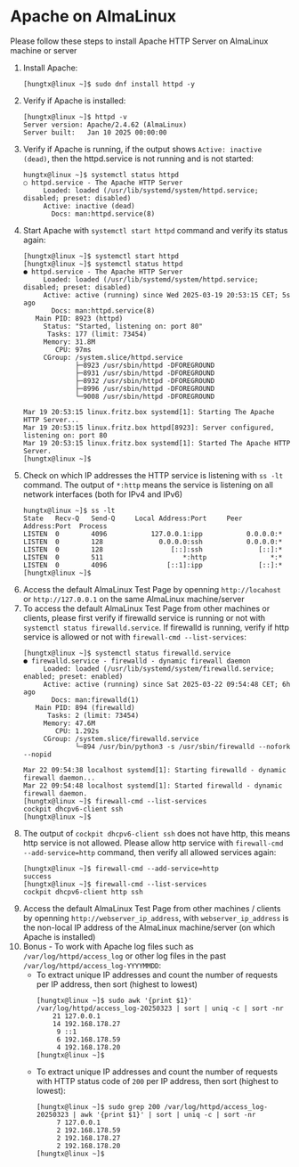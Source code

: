 # Apache on AlmaLinux

Please follow these steps to install Apache HTTP Server on AlmaLinux machine or server

1. Install Apache:
     ```
     [hungtx@linux ~]$ sudo dnf install httpd -y
     ```
2. Verify if Apache is installed:
     ```
     [hungtx@linux ~]$ httpd -v
     Server version: Apache/2.4.62 (AlmaLinux)
     Server built:   Jan 10 2025 00:00:00
     ```
3. Verify if Apache is running, if the output shows `Active: inactive (dead)`, then the httpd.service is not running and is not started:
     ```
     hungtx@linux ~]$ systemctl status httpd
     ○ httpd.service - The Apache HTTP Server
          Loaded: loaded (/usr/lib/systemd/system/httpd.service; disabled; preset: disabled)
          Active: inactive (dead)
            Docs: man:httpd.service(8)
     ```
4. Start Apache with `systemctl start httpd` command and verify its status again:
     ```
     [hungtx@linux ~]$ systemctl start httpd
     [hungtx@linux ~]$ systemctl status httpd
     ● httpd.service - The Apache HTTP Server
          Loaded: loaded (/usr/lib/systemd/system/httpd.service; disabled; preset: disabled)
          Active: active (running) since Wed 2025-03-19 20:53:15 CET; 5s ago
            Docs: man:httpd.service(8)
        Main PID: 8923 (httpd)
          Status: "Started, listening on: port 80"
           Tasks: 177 (limit: 73454)
          Memory: 31.8M
             CPU: 97ms
          CGroup: /system.slice/httpd.service
                  ├─8923 /usr/sbin/httpd -DFOREGROUND
                  ├─8931 /usr/sbin/httpd -DFOREGROUND
                  ├─8932 /usr/sbin/httpd -DFOREGROUND
                  ├─8996 /usr/sbin/httpd -DFOREGROUND
                  └─9008 /usr/sbin/httpd -DFOREGROUND
     
     Mar 19 20:53:15 linux.fritz.box systemd[1]: Starting The Apache HTTP Server...
     Mar 19 20:53:15 linux.fritz.box httpd[8923]: Server configured, listening on: port 80
     Mar 19 20:53:15 linux.fritz.box systemd[1]: Started The Apache HTTP Server.
     [hungtx@linux ~]$
     ```
5. Check on which IP addresses the HTTP service is listening with `ss -lt` command.
   The output of `*:http` means the service is listening on all network interfaces (both for IPv4 and IPv6)
     ```
     hungtx@linux ~]$ ss -lt
     State   Recv-Q   Send-Q     Local Address:Port     Peer Address:Port  Process  
     LISTEN  0        4096           127.0.0.1:ipp           0.0.0.0:*              
     LISTEN  0        128              0.0.0.0:ssh           0.0.0.0:*              
     LISTEN  0        128                 [::]:ssh              [::]:*              
     LISTEN  0        511                    *:http                *:*              
     LISTEN  0        4096               [::1]:ipp              [::]:*              
     [hungtx@linux ~]$ 
     ```
6. Access the default AlmaLinux Test Page by openning `http://locahost` or `http://127.0.0.1` on the same AlmaLinux machine/server
7. To access the default AlmaLinux Test Page from other machines or clients, please first verify if firewalld service is running or not with `systemctl status firewalld.service`. If firewalld is running, verify if http service is allowed or not with `firewall-cmd --list-services`:
     ```
     [hungtx@linux ~]$ systemctl status firewalld.service 
     ● firewalld.service - firewalld - dynamic firewall daemon
          Loaded: loaded (/usr/lib/systemd/system/firewalld.service; enabled; preset: enabled)
          Active: active (running) since Sat 2025-03-22 09:54:48 CET; 6h ago
            Docs: man:firewalld(1)
        Main PID: 894 (firewalld)
           Tasks: 2 (limit: 73454)
          Memory: 47.6M
             CPU: 1.292s
          CGroup: /system.slice/firewalld.service
                  └─894 /usr/bin/python3 -s /usr/sbin/firewalld --nofork --nopid
     
     Mar 22 09:54:38 localhost systemd[1]: Starting firewalld - dynamic firewall daemon...
     Mar 22 09:54:48 localhost systemd[1]: Started firewalld - dynamic firewall daemon.
     [hungtx@linux ~]$ firewall-cmd --list-services 
     cockpit dhcpv6-client ssh
     [hungtx@linux ~]$
     ```
8. The output of `cockpit dhcpv6-client ssh` does not have http, this means http service is not allowed. Please allow http service with `firewall-cmd --add-service=http` command, then verify all allowed services again:
     ```
     [hungtx@linux ~]$ firewall-cmd --add-service=http
     success
     [hungtx@linux ~]$ firewall-cmd --list-services 
     cockpit dhcpv6-client http ssh
     ```
9. Access the default AlmaLinux Test Page from other machines / clients by openning `http://webserver_ip_address`, with `webserver_ip_address` is the non-local IP address of the AlmaLinux machine/server (on which Apache is installed)
10. Bonus - To work with Apache log files such as `/var/log/httpd/access_log` or other log files in the past `/var/log/httpd/access_log-YYYYMMDD`:
    - To extract unique IP addresses and count the number of requests per IP address, then sort (highest to lowest)
      ```
      [hungtx@linux ~]$ sudo awk '{print $1}' /var/log/httpd/access_log-20250323 | sort | uniq -c | sort -nr
          21 127.0.0.1
          14 192.168.178.27
           9 ::1
           6 192.168.178.59
           4 192.168.178.20
      [hungtx@linux ~]$
      ```
    - To extract unique IP addresses and count the number of requests with HTTP status code of `200` per IP address, then sort (highest to lowest):
      ```
      [hungtx@linux ~]$ sudo grep 200 /var/log/httpd/access_log-20250323 | awk '{print $1}' | sort | uniq -c | sort -nr
           7 127.0.0.1
           2 192.168.178.59
           2 192.168.178.27
           2 192.168.178.20
      [hungtx@linux ~]$ 
      ```

